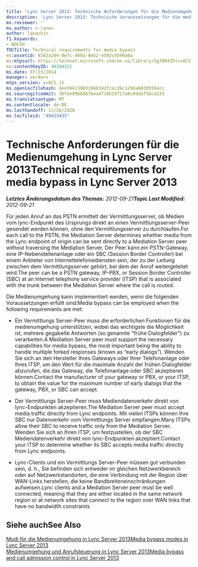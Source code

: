 ```yaml
---
title: 'Lync Server 2013: Technische Anforderungen für die Medienumgehung'
description: 'Lync Server 2013: Technische Voraussetzungen für die medienumgehung.'
ms.reviewer: ''
ms.author: v-lanac
author: lanachin
f1.keywords:
- NOCSH
TOCTitle: Technical requirements for media bypass
ms:assetid: 6162a204-0e7c-460a-8eb2-e592c6590a8a
ms:mtpsurl: https://technet.microsoft.com/en-us/library/Gg398435(v=OCS.15)
ms:contentKeyID: 48184321
ms.date: 07/23/2014
manager: serdars
mtps_version: v=OCS.15
ms.openlocfilehash: dee594139031966342fcec2bc1296a603055b4cc
ms.sourcegitcommit: 36fee89bb887bea4f18b19f17a8c69daf5bc423d
ms.translationtype: MT
ms.contentlocale: de-DE
ms.lasthandoff: 11/26/2020
ms.locfileid: "49423435"
---
```

# <a name="technical-requirements-for-media-bypass-in-lync-server-2013"></a><span data-ttu-id="5c8ea-103">Technische Anforderungen für die Medienumgehung in Lync Server 2013</span><span class="sxs-lookup"><span data-stu-id="5c8ea-103">Technical requirements for media bypass in Lync Server 2013</span></span>

<div data-xmlns="http://www.w3.org/1999/xhtml">

<div class="topic" data-xmlns="http://www.w3.org/1999/xhtml" data-msxsl="urn:schemas-microsoft-com:xslt" data-cs="https://msdn.microsoft.com/">

<div data-asp="https://msdn2.microsoft.com/asp">



</div>

<div id="mainSection">

<div id="mainBody"><span data-ttu-id="5c8ea-104">

<span> </span></span><span class="sxs-lookup"><span data-stu-id="5c8ea-104">

<span> </span></span></span>

<span data-ttu-id="5c8ea-105">_**Letztes Änderungsdatum des Themas:** 2012-09-21_</span><span class="sxs-lookup"><span data-stu-id="5c8ea-105">_**Topic Last Modified:** 2012-09-21_</span></span>

<span data-ttu-id="5c8ea-106">Für jeden Anruf an das PSTN ermittelt der Vermittlungsserver, ob Medien vom lync-Endpunkt des Ursprungs direkt an einen Vermittlungsserver-Peer gesendet werden können, ohne den Vermittlungsserver zu durchlaufen.</span><span class="sxs-lookup"><span data-stu-id="5c8ea-106">For each call to the PSTN, the Mediation Server determines whether media from the Lync endpoint of origin can be sent directly to a Mediation Server peer without traversing the Mediation Server.</span></span> <span data-ttu-id="5c8ea-107">Der Peer kann ein PSTN-Gateway, eine IP-Nebenstellenanlage oder ein SBC (Session Border Controller) bei einem Anbieter von Internettelefoniediensten sein, der zu der Leitung zwischen dem Vermittlungsserver gehört, bei dem der Anruf weitergeleitet wird.</span><span class="sxs-lookup"><span data-stu-id="5c8ea-107">The peer can be a PSTN gateway, IP-PBX, or Session Border Controller (SBC) at an Internet telephony service provider (ITSP) that is associated with the trunk between the Mediation Server where the call is routed.</span></span>

<span data-ttu-id="5c8ea-108">Die Medienumgehung kann implementiert werden, wenn die folgenden Voraussetzungen erfüllt sind:</span><span class="sxs-lookup"><span data-stu-id="5c8ea-108">Media bypass can be employed when the following requirements are met:</span></span>

  - <span data-ttu-id="5c8ea-109">Ein Vermittlungs Server-Peer muss die erforderlichen Funktionen für die medienumgehung unterstützen, wobei das wichtigste die Möglichkeit ist, mehrere gegabelte Antworten (so genannte "frühe Dialogfelder") zu verarbeiten.</span><span class="sxs-lookup"><span data-stu-id="5c8ea-109">A Mediation Server peer must support the necessary capabilities for media bypass, the most important being the ability to handle multiple forked responses (known as “early dialogs”).</span></span> <span data-ttu-id="5c8ea-110">Wenden Sie sich an den Hersteller Ihres Gateways oder Ihrer Telefonanlage oder Ihres ITSP, um den Wert für die maximale Anzahl der frühen Dialogfelder abzurufen, die das Gateway, die Telefonanlage oder SBC akzeptieren können.</span><span class="sxs-lookup"><span data-stu-id="5c8ea-110">Contact the manufacturer of your gateway or PBX, or your ITSP, to obtain the value for the maximum number of early dialogs that the gateway, PBX, or SBC can accept.</span></span>

  - <span data-ttu-id="5c8ea-111">Der Vermittlungs Server-Peer muss Mediendatenverkehr direkt von lync-Endpunkten akzeptieren.</span><span class="sxs-lookup"><span data-stu-id="5c8ea-111">The Mediation Server peer must accept media traffic directly from Lync endpoints.</span></span> <span data-ttu-id="5c8ea-112">Mit vielen ITSPs können Ihre SBC nur Datenverkehr vom Vermittlungs Server empfangen.</span><span class="sxs-lookup"><span data-stu-id="5c8ea-112">Many ITSPs allow their SBC to receive traffic only from the Mediation Server.</span></span> <span data-ttu-id="5c8ea-113">Wenden Sie sich an Ihren ITSP, um festzustellen, ob der SBC Mediendatenverkehr direkt von lync-Endpunkten akzeptiert.</span><span class="sxs-lookup"><span data-stu-id="5c8ea-113">Contact your ITSP to determine whether its SBC accepts media traffic directly from Lync endpoints.</span></span>

  - <span data-ttu-id="5c8ea-114">Lync-Clients und ein Vermittlungs Server-Peer müssen gut verbunden sein, d. h., Sie befinden sich entweder im gleichen Netzwerkbereich oder auf Netzwerkstandorten, die eine Verbindung mit der Region über WAN-Links herstellen, die keine Bandbreiteneinschränkungen aufweisen.</span><span class="sxs-lookup"><span data-stu-id="5c8ea-114">Lync clients and a Mediation Server peer must be well connected, meaning that they are either located in the same network region or at network sites that connect to the region over WAN links that have no bandwidth constraints</span></span>

<div>

## <a name="see-also"></a><span data-ttu-id="5c8ea-115">Siehe auch</span><span class="sxs-lookup"><span data-stu-id="5c8ea-115">See Also</span></span>


[<span data-ttu-id="5c8ea-116">Modi für die Medienumgehung in Lync Server 2013</span><span class="sxs-lookup"><span data-stu-id="5c8ea-116">Media bypass modes in Lync Server 2013</span></span>](lync-server-2013-media-bypass-modes.md)  
[<span data-ttu-id="5c8ea-117">Medienumgehung und Anrufsteuerung in Lync Server 2013</span><span class="sxs-lookup"><span data-stu-id="5c8ea-117">Media bypass and call admission control in Lync Server 2013</span></span>](lync-server-2013-media-bypass-and-call-admission-control.md)  
  

<span data-ttu-id="5c8ea-118"></div>

</div>

<span> </span>

</div>

</div>

</span><span class="sxs-lookup"><span data-stu-id="5c8ea-118"></div>

</div>

<span> </span>

</div>

</div>

</span></span></div>

